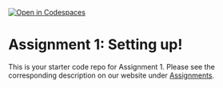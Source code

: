[![Open in Codespaces](https://classroom.github.com/assets/launch-codespace-2972f46106e565e64193e422d61a12cf1da4916b45550586e14ef0a7c637dd04.svg)](https://classroom.github.com/open-in-codespaces?assignment_repo_id=20487122)
# Assignment 1: Setting up!

This is your starter code repo for Assignment 1. Please see the corresponding description on our website under [Assignments](https://khoury-cs3650.github.io/hw.html).

